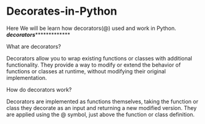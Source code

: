 # Decorates-in-Python
Here We will be learn how decorators(@) used and work in Python.
*************decorators**************************

What are decorators?

Decorators allow you to wrap existing functions or classes with additional functionality. They provide a way to modify or extend the behavior of functions or classes at runtime, without modifying their original implementation.

How do decorators work?

Decorators are implemented as functions themselves, taking the function or class they decorate as an input and returning a new modified version. They are applied using the @ symbol, just above the function or class definition.
